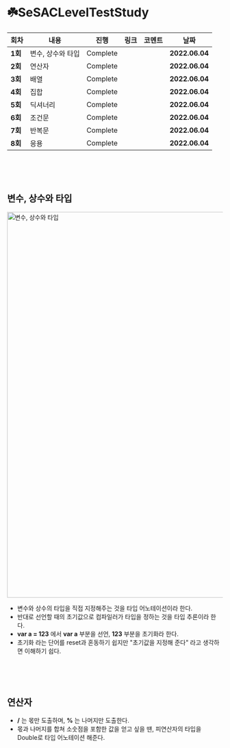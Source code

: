 # ☘️SeSACLevelTestStudy

| 회차    | 내용                                           | 진행 | 링크                                                         | 코멘트                                                  | 날짜           |
| ------- | ---------------------------------------------- | ---- | ------------------------------------------------------------ | ------------------------------------------------------- | -------------- |
| **1회** | 변수, 상수와 타입 | Complete |  |  | **2022.06.04** |
| **2회** | 연산자 | Complete |  |  | **2022.06.04** |
| **3회** | 배열 | Complete |  |  | **2022.06.04** |
| **4회** | 집합 | Complete |  |  | **2022.06.04** |
| **5회** | 딕셔너리 | Complete |  |  | **2022.06.04** |
| **6회** | 조건문 | Complete |  |  | **2022.06.04** |
| **7회** | 반복문 | Complete |  |  | **2022.06.04** |
| **8회** | 응용 | Complete |  |  | **2022.06.04** |
</br>
</br>
</br>

## **변수, 상수와 타입**

<img width="901" alt="변수, 상수와 타입" src="https://user-images.githubusercontent.com/92143918/171993069-13194bcb-a9a9-49ec-8ccf-dbe833d4f27d.png">

- 변수와 상수의 타입을 직접 지정해주는 것을 타입 어노테이션이라 한다.
- 반대로 선언할 때의 초기값으로 컴파일러가 타입을 정하는 것을 타입 추론이라 한다.
- **var a = 123** 에서 **var a** 부분을 선언, **123** 부분을 초기화라 한다.
- 초기화 라는 단어를 reset과 혼동하기 쉽지만 "초기값을 지정해 준다" 라고 생각하면 이해하기 쉽다.

</br>
</br>
</br>

## **연산자**

- **/** 는 몫만 도출하며, **%** 는 나머지만 도출한다.
- 몫과 나머지를 합쳐 소숫점을 포함한 값을 얻고 싶을 땐, 피연산자의 타입을 Double로 타입 어노테이션 해준다.

</br>
</br>
</br>
